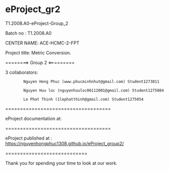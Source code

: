 # eProject_gr2

T1.2008.A0-eProject-Group_2

Batch no : T1.2008.A0

CENTER NAME: ACE-HCMC-2-FPT

Project title: Metric Conversion.

========> Group 2 <=========

3 collaborators:

            Nguyen Hong Phuc (www.phucminhnhut@gmail.com) Student1273011

            Nguyen Huu loc (nguyenhuuloc06112001@gmail.com) Student1275084 
             
            Le Phat Thinh (1lephatthinh@gmail.com) Student1275054
            
====================================

eProject documentation at: 



====================================

eProject published at :  https://nguyenhongphuc1308.github.io/eProject_group2/


============================

Thank you for spending your time to look at our work.
